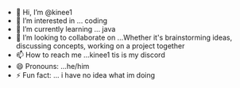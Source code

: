 - 👋 Hi, I’m @kinee1
- 👀 I’m interested in ... coding 
- 🌱 I’m currently learning ... java
- 💞️ I’m looking to collaborate on ...Whether it's brainstorming ideas, discussing concepts, working on a project together
- 📫 How to reach me ...kinee1 tis is my discord 
- 😄 Pronouns: ...he/him
- ⚡ Fun fact: ... i have no idea what im doing 

<!---
kinee1/kinee1 is a ✨ special ✨ repository because its `README.md` (this file) appears on your GitHub profile.
You can click the Preview link to take a look at your changes.
--->
